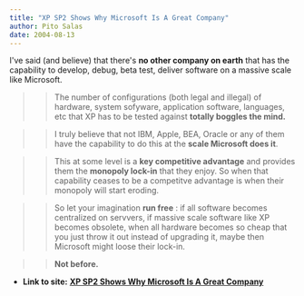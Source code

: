 ```yaml
---
title: "XP SP2 Shows Why Microsoft Is A Great Company"
author: Pito Salas
date: 2004-08-13
---
```


I've said (and believe) that there's **no other company on earth** that has
the capability to develop, debug, beta test, deliver software on a massive
scale like Microsoft.

>>

>> The number of configurations (both legal and illegal) of hardware, system
sofyware, application software, languages, etc that XP has to be tested
against **totally boggles the mind.**

>>

>> I truly believe that not IBM, Apple, BEA, Oracle or any of them have the
capability to do this at the **scale Microsoft does it**.

>>

>> This at some level is a **key competitive advantage** and provides them the
**monopoly lock-in** that they enjoy. So when that capability ceases to be a
competitve advantage is when their monopoly will start eroding.

>>

>> So let your imagination **run free** : if all software becomes centralized
on servvers, if massive scale software like XP becomes obsolete, when all
hardware becomes so cheap that you just throw it out instead of upgrading it,
maybe then Microsoft might loose their lock-in.

>>

>> **Not before.**


* **Link to site:** **[XP SP2 Shows Why Microsoft Is A Great Company](None)**
